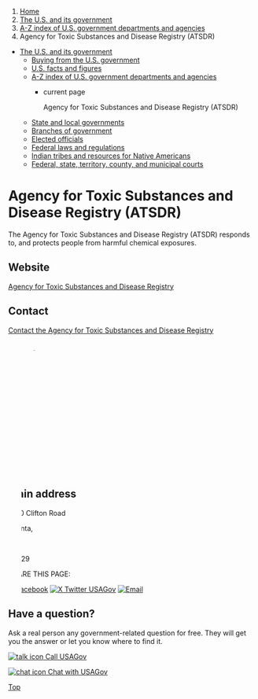 1. [Home](/)
2. [The U.S. and its government](/about-the-us)
3. [A-Z index of U.S. government departments and agencies](/agency-index)
4. Agency for Toxic Substances and Disease Registry (ATSDR)

* [The U.S. and its government](/about-the-us)
  + [Buying from the U.S. government](/buy-from-government)
  + [U.S. facts and figures](/facts-figures)
  + [A-Z index of U.S. government departments and agencies](/agency-index)
    - current page

      Agency for Toxic Substances and Disease Registry (ATSDR)
  + [State and local governments](/state-local-governments)
  + [Branches of government](/branches-of-government)
  + [Elected officials](/elected-officials)
  + [Federal laws and regulations](/laws-and-regulations)
  + [Indian tribes and resources for Native Americans](/tribes)
  + [Federal, state, territory, county, and municipal courts](/courts)

Agency for Toxic Substances and Disease Registry (ATSDR)
========================================================

The Agency for Toxic Substances and Disease Registry (ATSDR) responds to, and protects people from harmful chemical exposures.

Website
-------

[Agency for Toxic Substances and Disease Registry](https://www.atsdr.cdc.gov/)

Contact
-------

[Contact the Agency for Toxic Substances and Disease Registry](https://www.atsdr.cdc.gov/contacts.html)

Toll-free number
----------------

1-800-CDC-INFO (1-800-232-4636)

TTY
---

1-888-232-6348

Find an office near you
-----------------------

[Find your regional office of the Agency for Toxic Substances and Disease Registry](https://www.atsdr.cdc.gov/DRO/dro_org.html)

Main address
------------

1600 Clifton Road
  

Atlanta,

GA

30329

SHARE THIS PAGE:

[![Facebook](/themes/custom/usagov/images/social-media-icons/Facebook_Icon.svg)](https://www.facebook.com/sharer/sharer.php?u=https://www.usa.gov/agencies/agency-for-toxic-substances-and-disease-registry&v=3)
[![X Twitter USAGov](/themes/custom/usagov/images/social-media-icons/X_Twitter_Icon.svg?version=2)](https://twitter.com/intent/tweet?source=webclient&text=https://www.usa.gov/agencies/agency-for-toxic-substances-and-disease-registry)
[![Email](/themes/custom/usagov/images/social-media-icons/Email_Icon.svg?version=2)](mailto:?subject=https://www.usa.gov/agencies/agency-for-toxic-substances-and-disease-registry)

Have a question?
----------------

Ask a real person any government-related question for free. They will get you the answer or let you know where to find it.

[![talk icon](/themes/custom/usagov/images/ICONS_talk.png)
Call USAGov](/phone)

[![chat icon](/themes/custom/usagov/images/ICONS_chat.png)
Chat with USAGov](/chat)

[Top](#main-content)